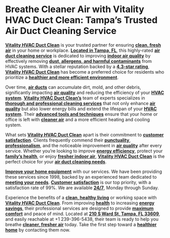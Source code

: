 # Breathe Cleaner Air with Vitality HVAC Duct Clean: Tampa’s Trusted Air Duct Cleaning Service

[**Vitality HVAC Duct Clean**](https://maps.app.goo.gl/wTsXQGv4B87GBgtQ9) is your trusted partner for ensuring [**clean, fresh air**](https://maps.app.goo.gl/wTsXQGv4B87GBgtQ9) in your home or workplace. [**Located in Tampa, FL**](https://maps.app.goo.gl/wTsXQGv4B87GBgtQ9), this highly-rated [**air duct cleaning service**](https://maps.app.goo.gl/wTsXQGv4B87GBgtQ9) is dedicated to improving [**indoor air quality**](https://maps.app.goo.gl/wTsXQGv4B87GBgtQ9) by effectively removing [**dust, allergens, and harmful contaminants**](https://maps.app.goo.gl/wTsXQGv4B87GBgtQ9) from HVAC systems. With a stellar reputation backed by a [**4.3-star rating**](https://maps.app.goo.gl/wTsXQGv4B87GBgtQ9), [**Vitality HVAC Duct Clean**](https://maps.app.goo.gl/wTsXQGv4B87GBgtQ9) has become a preferred choice for residents who prioritize a [**healthier and more efficient environment**](https://maps.app.goo.gl/wTsXQGv4B87GBgtQ9).

Over time, [**air ducts**](https://maps.app.goo.gl/wTsXQGv4B87GBgtQ9) can accumulate dirt, mold, and other debris, significantly impacting [**air quality**](https://maps.app.goo.gl/wTsXQGv4B87GBgtQ9) and reducing the efficiency of your [**HVAC system**](https://maps.app.goo.gl/wTsXQGv4B87GBgtQ9). [**Vitality HVAC Duct Clean’s**](https://maps.app.goo.gl/wTsXQGv4B87GBgtQ9) team of experts specializes in [**thorough and professional cleaning services**](https://maps.app.goo.gl/wTsXQGv4B87GBgtQ9) that not only enhance [**air quality**](https://maps.app.goo.gl/wTsXQGv4B87GBgtQ9) but also lower energy bills and extend the lifespan of your [**HVAC system**](https://maps.app.goo.gl/wTsXQGv4B87GBgtQ9). Their [**advanced tools and techniques**](https://maps.app.goo.gl/wTsXQGv4B87GBgtQ9) ensure that your home or office is left with [**cleaner air**](https://maps.app.goo.gl/wTsXQGv4B87GBgtQ9) and a more efficient heating and cooling system.

What sets [**Vitality HVAC Duct Clean**](https://maps.app.goo.gl/wTsXQGv4B87GBgtQ9) apart is their commitment to [**customer satisfaction**](https://maps.app.goo.gl/wTsXQGv4B87GBgtQ9). Clients frequently commend their [**punctuality**](https://maps.app.goo.gl/wTsXQGv4B87GBgtQ9), [**professionalism**](https://maps.app.goo.gl/wTsXQGv4B87GBgtQ9), and the noticeable improvement in [**air quality**](https://maps.app.goo.gl/wTsXQGv4B87GBgtQ9) after every service. Whether you’re looking to improve [**energy efficiency**](https://maps.app.goo.gl/wTsXQGv4B87GBgtQ9), protect your [**family’s health**](https://maps.app.goo.gl/wTsXQGv4B87GBgtQ9), or enjoy [**fresher indoor air**](https://maps.app.goo.gl/wTsXQGv4B87GBgtQ9), [**Vitality HVAC Duct Clean**](https://maps.app.goo.gl/wTsXQGv4B87GBgtQ9) is the perfect choice for your [**air duct cleaning needs**](https://maps.app.goo.gl/wTsXQGv4B87GBgtQ9).

[**Improve your home equipment**](https://maps.app.goo.gl/wTsXQGv4B87GBgtQ9) with our services. We have been providing these services since 1998, backed by an experienced team dedicated to [**meeting your needs**](https://maps.app.goo.gl/wTsXQGv4B87GBgtQ9). [**Customer satisfaction**](https://maps.app.goo.gl/wTsXQGv4B87GBgtQ9) is our top priority, with a satisfaction rate of 99%. We are available [**24/7**](https://maps.app.goo.gl/wTsXQGv4B87GBgtQ9), Monday through Sunday.

Experience the benefits of a [**clean, healthy living**](https://maps.app.goo.gl/wTsXQGv4B87GBgtQ9) or working space with [**Vitality HVAC Duct Clean**](https://maps.app.goo.gl/wTsXQGv4B87GBgtQ9). From improving [**health**](https://maps.app.goo.gl/wTsXQGv4B87GBgtQ9) to increasing [**energy savings**](https://maps.app.goo.gl/wTsXQGv4B87GBgtQ9), their professional services are designed to provide [**maximum comfort**](https://maps.app.goo.gl/wTsXQGv4B87GBgtQ9) and peace of mind. Located at [**210 S Ward St, Tampa, FL 33609**](https://maps.app.goo.gl/wTsXQGv4B87GBgtQ9), and easily reachable at +1 239-396-5438, their team is ready to help you breathe [**cleaner, fresher air**](https://maps.app.goo.gl/wTsXQGv4B87GBgtQ9) today. Take the first step toward a [**healthier home**](https://maps.app.goo.gl/wTsXQGv4B87GBgtQ9) by contacting them now.
